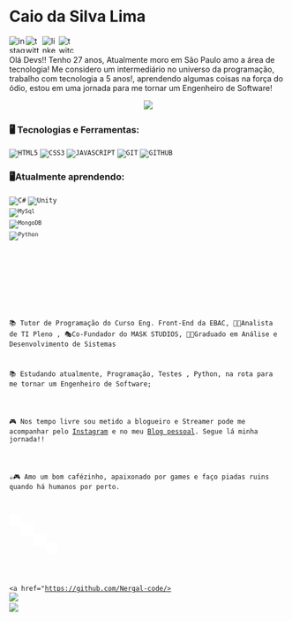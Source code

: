 <!-- <img align="right" width="250px" style="margin-top:-20px" src=""> -->
</br>
</br>
<div dsplay="inline-block">
 <h1 align="left">Caio da Silva Lima</h1>
 <a href="https://www.instagram.com/tvnergal/">
    <img align="left" width="30px" height="30px" src="https://upload.wikimedia.org/wikipedia/commons/e/e7/Instagram_logo_2016.svg" alt="instagram" style="vertical-align:top;">
  </a> 
  <a href="https://twitter.com/tvnergal">
    <img align="left" width="30px" height="30px" src="https://upload.wikimedia.org/wikipedia/commons/6/67/Twitter-logo.png" alt="twitter" style="vertical-align:top;">
  </a>
  <a href="https://www.linkedin.com/in/caio-lima-804b29175/">
    <img align="left" width="30px" height="30px" src="https://upload.wikimedia.org/wikipedia/commons/f/f8/LinkedIn_icon_circle.svg" alt="linkedin" style="vertical-align:top;">
  </a>
  <a href="https://www.twitch.tv/tvnergal/">
    <img align="left" width="30px" height="30px" src="https://upload.wikimedia.org/wikipedia/commons/2/20/Twitch_icon_2012.svg" alt="twitch" style="vertical-align:top;">
  </a>
</div>


</br>


</br>
Olá Devs!!
Tenho 27 anos, Atualmente moro em São Paulo amo a área de tecnologia! Me considero um intermediário no universo da programação, trabalho com tecnologia a 5 anos!, aprendendo algumas coisas na força do ódio, estou em uma jornada para me tornar um Engenheiro de Software!
<p align="center">
 
  <img src="https://super.abril.com.br/wp-content/uploads/2016/09/super_imggato_digitando_0.gif" width="250">
</p>


### 🖥️ Tecnologias e Ferramentas: 
<!-- <img width="300px" align="right" src="https://imgur.com/efHQn67"> -->
<code><img width="40px" src="https://cdn.jsdelivr.net/gh/devicons/devicon/icons/html5/html5-original-wordmark.svg" title = "HTML5"/></code>
<code><img width="40px" src="https://cdn.jsdelivr.net/gh/devicons/devicon/icons/css3/css3-original-wordmark.svg" title = "CSS3"/></code>
<code><img width="40px" src="https://cdn.jsdelivr.net/gh/devicons/devicon/icons/javascript/javascript-original.svg" title = "JAVASCRIPT"/></code>
<code><img width="40px" src="https://cdn.jsdelivr.net/gh/devicons/devicon/icons/git/git-original.svg" title = "GIT"/></code>
<code><img width="40px" src="https://cdn.jsdelivr.net/gh/devicons/devicon/icons/github/github-original.svg" title = "GITHUB"/></code>
</br>

### 🖥️Atualmente aprendendo:
<code><img width="40px" src="https://cdn.jsdelivr.net/gh/devicons/devicon/icons/csharp/csharp-original.svg" title = "C#"/></code>
<code><img width="40px" src="https://cdn.jsdelivr.net/gh/devicons/devicon/icons/unity/unity-original-wordmark.svg" title = "Unity"/>
<code><img width="40px" src="https://cdn.jsdelivr.net/gh/devicons/devicon/icons/mysql/mysql-original.svg" title = "MySql"/></code>
<code><img width="40px" src="https://cdn.jsdelivr.net/gh/devicons/devicon/icons/mongodb/mongodb-original-wordmark.svg" title = "MongoDB"/></code>
<code><img width="40px" src="https://cdn.jsdelivr.net/gh/devicons/devicon/icons/python/python-original.svg" title = "Python"/></code>
</br>
<div display="inline-block">
 
 <p align="left"> 
  
📚 Tutor de Programação do Curso Eng. Front-End da EBAC, 👨‍💻Analista de TI Pleno , 🎭Co-Fundador do MASK STUDIOS, 🧑‍🎓Graduado em Análise e Desenvolvimento de Sistemas

 📚 Estudando atualmente, Programação, Testes , Python, na rota para me tornar um Engenheiro de Software;</p>
 <p align="left">🎮 Nos tempo livre sou metido a blogueiro e Streamer pode me acompanhar pelo <a href="https://www.instagram.com/tvnergal/">Instagram</a> e no meu <a href="https://dev.to/nergalcode/">Blog pessoal</a>. Segue lá minha jornada!!</p>
 <p align="left">☕🎮 Amo um bom cafézinho, apaixonado por games e faço piadas ruins quando há humanos por perto.</p>
</div>
<a href="https://www.instagram.com/tvnergal/" target="_blank"><img align="left" alt="Instagram" width="22px" src="https://github.com/Aakarsh-B/trying-repos/blob/master/insta.svg" />
<a href="https://twitter.com/TvNergal" target="_blank"><img align="left" alt="Twitter" width="22px" src="https://github.com/Aakarsh-B/trying-repos/blob/master/twitter.svg" />
<a href="https://www.linkedin.com/in/caio-lima-804b29175/" target="_blank"><img align="left" alt="LinkedIn" width="22px" src="https://github.com/Aakarsh-B/trying-repos/blob/master/linkedin.svg" />
<a href="https://dev.to/nergalcode/" target="_blank"><img alt="Blog" width="22px" src="https://github.com/Aakarsh-B/trying-repos/blob/master/dev-badge.svg" /></a>
<p align="center">
 
<a href="https://github.com/Nergal-code/>
  <img height="180em" src="https://github-readme-stats-eight-theta.vercel.app/api?username=Nergal-code&show_icons=true&theme=algolia&include_all_commits=true&count_private=true"/>
  <img height="180em" src="https://github-readme-stats-eight-theta.vercel.app/api/top-langs/?username=Nergal-code&layout=compact&langs_count=8&theme=tokyonight"/>
 
</a>
</p>
